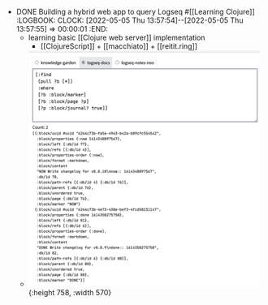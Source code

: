 - DONE Building a hybrid web app to query Logseq #[[Learning Clojure]]
  :LOGBOOK:
  CLOCK: [2022-05-05 Thu 13:57:54]--[2022-05-05 Thu 13:57:55] =>  00:00:01
  :END:
	- learning basic [[Clojure web server]] implementation
		- [[ClojureScript]] + [[macchiato]] + [[reitit.ring]]
	- ![image.png](../assets/image_1651730304047_0.png){:height 758, :width 570}